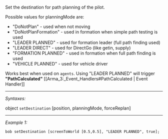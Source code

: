 Set the destination for path planning of the pilot.

Possible values for planningMode are:

* "DoNotPlan" - used when not moving
* "DoNotPlanFormation" - used in formation when simple path testing is used
* "LEADER PLANNED" - used for formation leader (full path finding used)
* "LEADER DIRECT" - used for DirectGo (like getin, supply)
* "FORMATION PLANNED" - used in formation when full path finding is used
* "VEHICLE PLANNED" - used for vehicle driver

Works best when used on `agents`. Using "LEADER PLANNED" will trigger **"PathCalculated"** [[Arma_3:_Event_Handlers#PathCalculated | Event Handler]]


---
*Syntaxes:*

object `setDestination` [position, planningMode, forceReplan]

---
*Example 1:*

```sqf
bob setDestination [screenToWorld [0.5,0.5], "LEADER PLANNED", true];
```